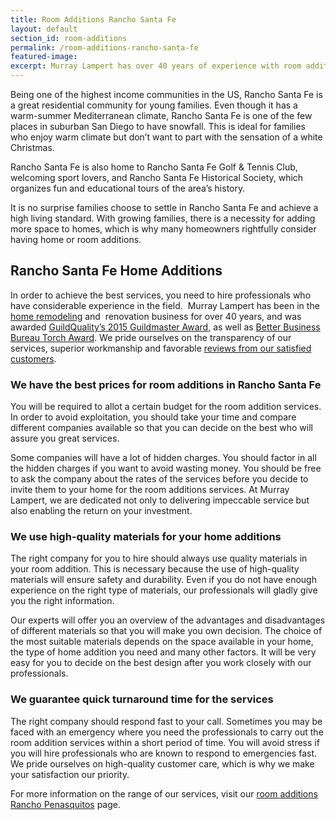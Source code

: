 ```yaml
---
title: Room Additions Rancho Santa Fe
layout: default
section_id: room-additions
permalink: /room-additions-rancho-santa-fe
featured-image:
excerpt: Murray Lampert has over 40 years of experience with room additions in Rancho Santa Fe, San Diego. Take your Rancho Santa Fe home addition to the next level with us.
---
```


Being one of the highest income communities in the US, Rancho Santa Fe is a great residential community for young families. Even though it has a warm-summer Mediterranean climate, Rancho Santa Fe is one of the few places in suburban San Diego to have snowfall. This is ideal for families who enjoy warm climate but don’t want to part with the sensation of a white Christmas.

Rancho Santa Fe is also home to Rancho Santa Fe Golf & Tennis Club, welcoming sport lovers, and Rancho Santa Fe Historical Society, which organizes fun and educational tours of the area’s history.

It is no surprise families choose to settle in Rancho Santa Fe and achieve a high living standard. With growing families, there is a necessity for adding more space to homes, which is why many homeowners rightfully consider having home or room additions.

## Rancho Santa Fe Home Additions

In order to achieve the best services, you need to hire professionals who have considerable experience in the field.  Murray Lampert has been in the <a href="http://murraylampert.com/">home remodeling</a> and  renovation business for over 40 years, and was awarded <a href="http://murraylampert.com/murray-lampert-recognized-among-north-americas-best">GuildQuality’s 2015 Guildmaster Award</a>, as well as <a href="http://murraylampert.com/another-better-business-bureau-torch-award/">Better Business Bureau Torch Award</a>. We pride ourselves on the transparency of our services, superior workmanship and favorable <a href="http://murraylampert.com/testimonials/">reviews from our satisfied customers</a>.
<h3>We have the best prices for room additions in Rancho Santa Fe</h3>
You will be required to allot a certain budget for the room addition services. In order to avoid exploitation, you should take your time and compare different companies available so that you can decide on the best who will assure you great services.

Some companies will have a lot of hidden charges. You should factor in all the hidden charges if you want to avoid wasting money. You should be free to ask the company about the rates of the services before you decide to invite them to your home for the room additions services. At Murray Lampert, we are dedicated not only to delivering impeccable service but also enabling the return on your investment.
<h3>We use high-quality materials for your home additions</h3>
The right company for you to hire should always use quality materials in your room addition. This is necessary because the use of high-quality materials will ensure safety and durability. Even if you do not have enough experience on the right type of materials, our professionals will gladly give you the right information.

Our experts will offer you an overview of the advantages and disadvantages of different materials so that you will make you own decision. The choice of the most suitable materials depends on the space available in your home, the type of home addition you need and many other factors. It will be very easy for you to decide on the best design after you work closely with our professionals.
<h3>We guarantee quick turnaround time for the services</h3>
The right company should respond fast to your call. Sometimes you may be faced with an emergency where you need the professionals to carry out the room addition services within a short period of time. You will avoid stress if you will hire professionals who are known to respond to emergencies fast. We pride ourselves on high-quality customer care, which is why we make your satisfaction our priority.

For more information on the range of our services, visit our <a href="http://murraylampert.com/home-additions-rancho-penasquitos">room additions Rancho Penasquitos</a> page.
